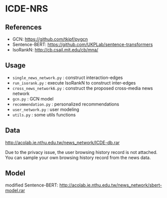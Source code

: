 # ICDE-NRS

## References
- GCN: https://github.com/tkipf/pygcn
- Sentence-BERT: https://github.com/UKPLab/sentence-transformers
- IsoRankN: http://cb.csail.mit.edu/cb/mna/

## Usage
- `single_news_network.py` : construct interaction-edges 
- `run_isorank.py` : execute IsoRankN to construct inter-edges
- `cross_news_network6.py` : construct the proposed cross-media news network
- `gcn.py` : GCN model
- `recommendation.py` : personalized recommendations
- `user_network.py` : user modeling
- `utils.py` : some utils functions


## Data
http://acolab.ie.nthu.edu.tw/news_network/ICDE-db.rar

Due to the privacy issue, the user browsing history record is not attached.
You can sample your own browsing history record from the news data.


## Model
modified Sentence-BERT: http://acolab.ie.nthu.edu.tw/news_network/sbert-model.rar
